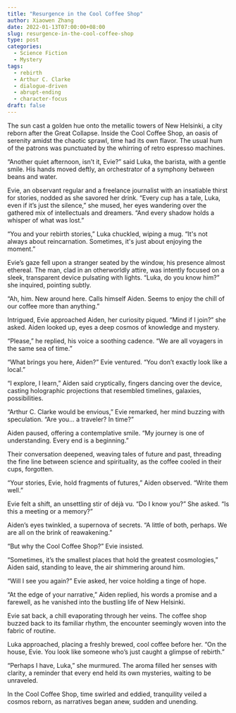 ```yaml
---
title: "Resurgence in the Cool Coffee Shop"
author: Xiaowen Zhang
date: 2022-01-13T07:00:00+08:00
slug: resurgence-in-the-cool-coffee-shop
type: post
categories:
  - Science Fiction
  - Mystery
tags:
  - rebirth
  - Arthur C. Clarke
  - dialogue-driven
  - abrupt-ending
  - character-focus
draft: false
---
```


The sun cast a golden hue onto the metallic towers of New Helsinki, a city reborn after the Great Collapse. Inside the Cool Coffee Shop, an oasis of serenity amidst the chaotic sprawl, time had its own flavor. The usual hum of the patrons was punctuated by the whirring of retro espresso machines.

“Another quiet afternoon, isn’t it, Evie?” said Luka, the barista, with a gentle smile. His hands moved deftly, an orchestrator of a symphony between beans and water.

Evie, an observant regular and a freelance journalist with an insatiable thirst for stories, nodded as she savored her drink. “Every cup has a tale, Luka, even if it’s just the silence,” she mused, her eyes wandering over the gathered mix of intellectuals and dreamers. “And every shadow holds a whisper of what was lost.”

“You and your rebirth stories,” Luka chuckled, wiping a mug. “It's not always about reincarnation. Sometimes, it's just about enjoying the moment.”

Evie’s gaze fell upon a stranger seated by the window, his presence almost ethereal. The man, clad in an otherworldly attire, was intently focused on a sleek, transparent device pulsating with lights. “Luka, do you know him?” she inquired, pointing subtly.

“Ah, him. New around here. Calls himself Aiden. Seems to enjoy the chill of our coffee more than anything.”

Intrigued, Evie approached Aiden, her curiosity piqued. “Mind if I join?” she asked. Aiden looked up, eyes a deep cosmos of knowledge and mystery.

“Please,” he replied, his voice a soothing cadence. “We are all voyagers in the same sea of time.”

“What brings you here, Aiden?” Evie ventured. “You don’t exactly look like a local.”

“I explore, I learn,” Aiden said cryptically, fingers dancing over the device, casting holographic projections that resembled timelines, galaxies, possibilities. 

“Arthur C. Clarke would be envious,” Evie remarked, her mind buzzing with speculation. “Are you... a traveler? In time?”

Aiden paused, offering a contemplative smile. “My journey is one of understanding. Every end is a beginning.”

Their conversation deepened, weaving tales of future and past, threading the fine line between science and spirituality, as the coffee cooled in their cups, forgotten.

“Your stories, Evie, hold fragments of futures,” Aiden observed. “Write them well.”

Evie felt a shift, an unsettling stir of déjà vu. “Do I know you?” She asked. “Is this a meeting or a memory?”

Aiden’s eyes twinkled, a supernova of secrets. “A little of both, perhaps. We are all on the brink of reawakening.”

“But why the Cool Coffee Shop?” Evie insisted.

“Sometimes, it’s the smallest places that hold the greatest cosmologies,” Aiden said, standing to leave, the air shimmering around him.

“Will I see you again?” Evie asked, her voice holding a tinge of hope.

“At the edge of your narrative,” Aiden replied, his words a promise and a farewell, as he vanished into the bustling life of New Helsinki.

Evie sat back, a chill evaporating through her veins. The coffee shop buzzed back to its familiar rhythm, the encounter seemingly woven into the fabric of routine.

Luka approached, placing a freshly brewed, cool coffee before her. “On the house, Evie. You look like someone who’s just caught a glimpse of rebirth.”

“Perhaps I have, Luka,” she murmured. The aroma filled her senses with clarity, a reminder that every end held its own mysteries, waiting to be unraveled.

In the Cool Coffee Shop, time swirled and eddied, tranquility veiled a cosmos reborn, as narratives began anew, sudden and unending.